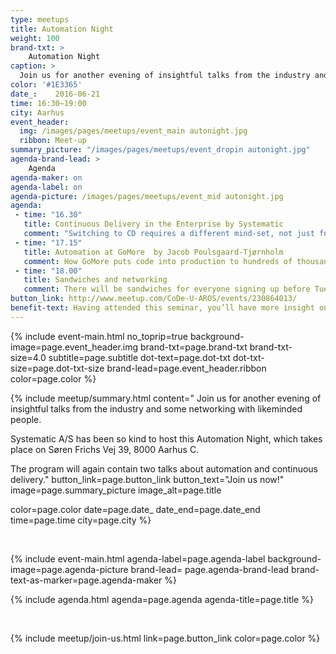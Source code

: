 ```yaml
---
type: meetups
title: Automation Night
weight: 100
brand-txt: >
    Automation Night
caption: >
  Join us for another evening of insightful talks from the industry and some networking with likeminded people.
color: '#1E3365'
date_:    2016-06-21
time: 16:30—19:00
city: Aarhus
event_header:
  img: /images/pages/meetups/event_main autonight.jpg
  ribbon: Meet-up
summary_picture: "/images/pages/meetups/event_dropin autonight.jpg"
agenda-brand-lead: >
    Agenda
agenda-maker: on
agenda-label: on
agenda-picture: /images/pages/meetups/event_mid autonight.jpg
agenda:
 - time: "16.30"
   title: Continuous Delivery in the Enterprise by Systematic
   comment: "Switching to CD requires a different mind-set, not just for developers. Notice: This talk will be in Danish."
 - time: "17.15"
   title: Automation at GoMore  by Jacob Poulsgaard-Tjørnholm
   comment: How GoMore puts code into production to hundreds of thousands of users.
 - time: "18.00"
   title: Sandwiches and networking
   comment: There will be sandwiches for everyone signing up before Tuesday the 7th of June.
button_link: http://www.meetup.com/CoDe-U-AROS/events/230864013/
benefit-text: Having attended this seminar, you’ll have more insight on how your company can
---
```


{% include event-main.html
no_toprip=true
background-image=page.event_header.img
brand-txt=page.brand-txt
brand-txt-size=4.0
subtitle=page.subtitle
dot-text=page.dot-txt
dot-txt-size=page.dot-txt-size
brand-lead=page.event_header.ribbon
color=page.color %}

{% include meetup/summary.html
content="
Join us for another evening of insightful talks from the industry and some networking with likeminded people.

Systematic A/S has been so kind to host this Automation Night, which takes place on Søren Frichs Vej 39, 8000 Aarhus C.

The program will again contain two talks about automation and continuous delivery."
button_link=page.button_link
button_text="Join us now!"
image=page.summary_picture
image_alt=page.title

color=page.color
date=page.date_
date_end=page.date_end
time=page.time
city=page.city
%}

<br>

{% include event-main.html
agenda-label=page.agenda-label
background-image=page.agenda-picture
brand-lead= page.agenda-brand-lead
brand-text-as-marker=page.agenda-maker %}

{% include agenda.html
agenda=page.agenda
agenda-title=page.title %}

<br>

{% include meetup/join-us.html link=page.button_link color=page.color %}
